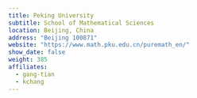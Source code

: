 ```yaml
---
title: Peking University
subtitle: School of Mathematical Sciences
location: Beijing, China
address: "Beijing 100871"
website: "https://www.math.pku.edu.cn/puremath_en/"
show_date: false
weight: 385
affiliates:
  - gang-tian
  - kchang
---
```

